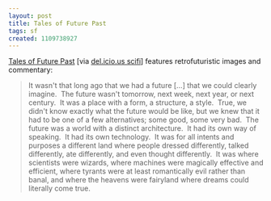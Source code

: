 ```yaml
---
layout: post
title: Tales of Future Past
tags: sf
created: 1109738927
---
```

<a href="http://davidszondy.com/future/futurepast.htm">Tales of Future Past</a>  [via <a href="http://del.icio.us/tag/scifi">del.icio.us scifi</a>] features retrofuturistic images and commentary:

>It wasn't that long ago that we had a future [...] that we could clearly imagine.  The future wasn't tomorrow, next week, next year, or next century.  It was a place with a form, a structure, a style.  True, we didn't know exactly what the future would be like, but we knew that it had to be one of a few alternatives; some good, some very bad.  The future was a world with a distinct architecture.  It had its own way of speaking.  It had its own technology.  It was for all intents and purposes a different land where people dressed differently, talked differently, ate differently, and even thought differently.  It was where scientists were wizards, where machines were magically effective and efficient, where tyrants were at least romantically evil rather than banal, and where the heavens were fairyland where dreams could literally come true.
